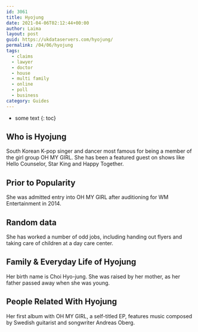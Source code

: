 ```yaml
---
id: 3061
title: Hyojung
date: 2021-04-06T02:12:44+00:00
author: Laima
layout: post
guid: https://ukdataservers.com/hyojung/
permalink: /04/06/hyojung
tags:
  - claims
  - lawyer
  - doctor
  - house
  - multi family
  - online
  - poll
  - business
category: Guides
---
```


* some text
{: toc}


## Who is Hyojung
                  
                  
                  
South Korean K-pop singer and dancer most famous for being a member of the girl group OH MY GIRL. She has been a featured guest on shows like Hello Counselor, Star King and Happy Together.
                  
              
            
              
            
                
                
                
## Prior to Popularity
                  
                  
                  
She was admitted entry into OH MY GIRL after auditioning for WM Entertainment in 2014.
                  
              
            
              
            
                
                
                
## Random data
                  
                  
                  
She has worked a number of odd jobs, including handing out flyers and taking care of children at a day care center.
                  
              
            
              
            
                
                
                
## Family & Everyday Life of Hyojung
                  
                  
                  
Her birth name is Choi Hyo-jung. She was raised by her mother, as her father passed away when she was young.
                  
              
            
              
            
                
                
                
## People Related With Hyojung
                  
                  
                  
Her first album with OH MY GIRL, a self-titled EP, features music composed by Swedish guitarist and songwriter Andreas Oberg. 
                  
              
            
              
            
                
              
            
              
              
            
            
              
            
          
          
          